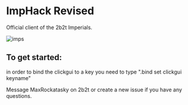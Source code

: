 # ImpHack Revised
Official client of the 2b2t Imperials.

![imps](https://user-images.githubusercontent.com/64598162/137604406-ef3e8459-b1c6-4094-9354-d3e8c9853c39.png)

## To get started:
in order to bind the clickgui to a key you need to type ".bind set clickgui keyname"

Message MaxRockatasky on 2b2t or create a new issue if you have any questions.
